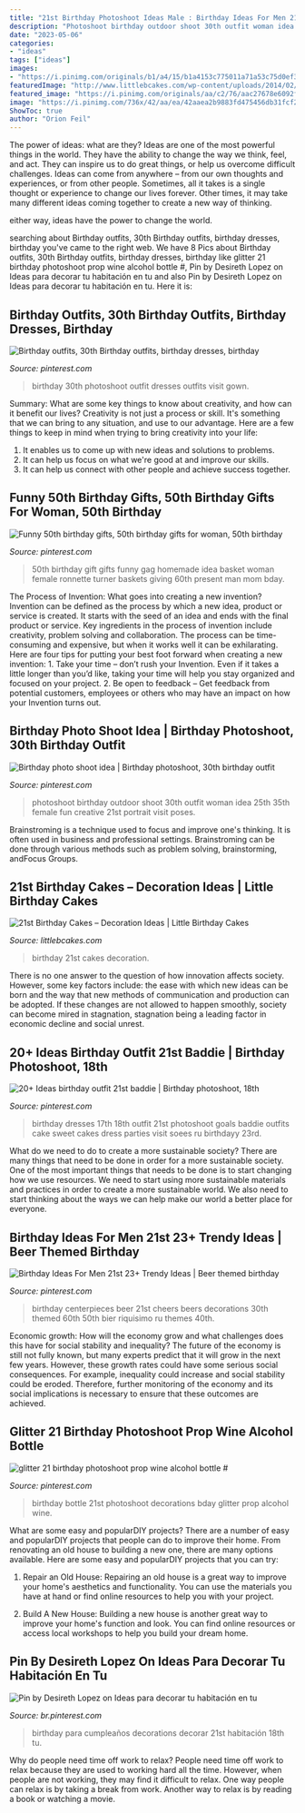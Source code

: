 ```yaml
---
title: "21st Birthday Photoshoot Ideas Male : Birthday Ideas For Men 21st 23+ Trendy Ideas"
description: "Photoshoot birthday outdoor shoot 30th outfit woman idea 25th 35th female fun creative 21st portrait visit poses"
date: "2023-05-06"
categories:
- "ideas"
tags: ["ideas"]
images:
- "https://i.pinimg.com/originals/b1/a4/15/b1a4153c775011a71a53c75d0ef30e06.jpg"
featuredImage: "http://www.littlebcakes.com/wp-content/uploads/2014/02/21st-Birthday-Cakes-Pictures.jpg"
featured_image: "https://i.pinimg.com/originals/aa/c2/76/aac27678e6092f2b054d0e2b5e822890.jpg"
image: "https://i.pinimg.com/736x/42/aa/ea/42aaea2b9883fd475456db31fcf2fbee.jpg"
ShowToc: true
author: "Orion Feil"
---
```



The power of ideas: what are they?
Ideas are one of the most powerful things in the world. They have the ability to change the way we think, feel, and act. They can inspire us to do great things, or help us overcome difficult challenges.
Ideas can come from anywhere – from our own thoughts and experiences, or from other people. Sometimes, all it takes is a single thought or experience to change our lives forever. Other times, it may take many different ideas coming together to create a new way of thinking.

 either way, ideas have the power to change the world.

	

		
searching about Birthday outfits, 30th Birthday outfits, birthday dresses, birthday you've came to the right web. We have 8 Pics about Birthday outfits, 30th Birthday outfits, birthday dresses, birthday like glitter 21 birthday photoshoot prop wine alcohol bottle #, Pin by Desireth Lopez on Ideas para decorar tu habitación en tu and also Pin by Desireth Lopez on Ideas para decorar tu habitación en tu. Here it is:
		
    
## Birthday Outfits, 30th Birthday Outfits, Birthday Dresses, Birthday

<img loading=lazy src="https://i.pinimg.com/736x/d1/ad/67/d1ad6739fbcb45e94d74715115a8210f.jpg" onerror="this.onerror=null;this.src='https://tse4.mm.bing.net/th?id=OIP.kHb2DszSn6byaaJsfY-QKgHaLV&amp;pid=15.1';" alt="Birthday outfits, 30th Birthday outfits, birthday dresses, birthday">

_Source: pinterest.com_

>birthday 30th photoshoot outfit dresses outfits visit gown. 

	

Summary: What are some key things to know about creativity, and how can it benefit our lives?
Creativity is not just a process or skill. It's something that we can bring to any situation, and use to our advantage. Here are a few things to keep in mind when trying to bring creativity into your life:
1. It enables us to come up with new ideas and solutions to problems.
2. It can help us focus on what we're good at and improve our skills.
3. It can help us connect with other people and achieve success together.

    
## Funny 50th Birthday Gifts, 50th Birthday Gifts For Woman, 50th Birthday

<img loading=lazy src="https://i.pinimg.com/736x/18/23/79/182379b356a94eb9b2521fda7ecaa22c---birthday-birthday-gifts.jpg" onerror="this.onerror=null;this.src='https://tse2.mm.bing.net/th?id=OIP.TMIPCgi6gv7m0Mx6-xcnVAHaJ3&amp;pid=15.1';" alt="Funny 50th birthday gifts, 50th birthday gifts for woman, 50th birthday">

_Source: pinterest.com_

>50th birthday gift gifts funny gag homemade idea basket woman female ronnette turner baskets giving 60th present man mom bday. 

	

The Process of Invention: What goes into creating a new invention?
Invention can be defined as the process by which a new idea, product or service is created. It starts with the seed of an idea and ends with the final product or service. Key ingredients in the process of invention include creativity, problem solving and collaboration. The process can be time-consuming and expensive, but when it works well it can be exhilarating. Here are four tips for putting your best foot forward when creating a new invention: 1. Take your time – don’t rush your Invention. Even if it takes a little longer than you’d like, taking your time will help you stay organized and focused on your project. 2. Be open to feedback – Get feedback from potential customers, employees or others who may have an impact on how your Invention turns out. 
    
## Birthday Photo Shoot Idea | Birthday Photoshoot, 30th Birthday Outfit

<img loading=lazy src="https://i.pinimg.com/736x/42/aa/ea/42aaea2b9883fd475456db31fcf2fbee.jpg" onerror="this.onerror=null;this.src='https://tse3.mm.bing.net/th?id=OIP.NyqB1XMUVPtDO_nfQxiD8gHaI1&amp;pid=15.1';" alt="Birthday photo shoot idea | Birthday photoshoot, 30th birthday outfit">

_Source: pinterest.com_

>photoshoot birthday outdoor shoot 30th outfit woman idea 25th 35th female fun creative 21st portrait visit poses. 

	

Brainstroming is a technique used to focus and improve one's thinking. It is often used in business and professional settings. Brainstroming can be done through various methods such as problem solving, brainstorming, andFocus Groups.

    
## 21st Birthday Cakes – Decoration Ideas | Little Birthday Cakes

<img loading=lazy src="http://www.littlebcakes.com/wp-content/uploads/2014/02/21st-Birthday-Cakes-Pictures.jpg" onerror="this.onerror=null;this.src='https://tse3.mm.bing.net/th?id=OIP.QhjvV14fj0eQX4M2JR6w4QHaFj&amp;pid=15.1';" alt="21st Birthday Cakes – Decoration Ideas | Little Birthday Cakes">

_Source: littlebcakes.com_

>birthday 21st cakes decoration. 

	

There is no one answer to the question of how innovation affects society. However, some key factors include: the ease with which new ideas can be born and the way that new methods of communication and production can be adopted. If these changes are not allowed to happen smoothly, society can become mired in stagnation, stagnation being a leading factor in economic decline and social unrest.

    
## 20+ Ideas Birthday Outfit 21st Baddie | Birthday Photoshoot, 18th

<img loading=lazy src="https://i.pinimg.com/736x/cc/3e/69/cc3e69eac880240fb3012123092d7fe2.jpg" onerror="this.onerror=null;this.src='https://tse1.mm.bing.net/th?id=OIP.7Znje3NPWK8mAFS4GjmKvQAAAA&amp;pid=15.1';" alt="20+ Ideas birthday outfit 21st baddie | Birthday photoshoot, 18th">

_Source: pinterest.com_

>birthday dresses 17th 18th outfit 21st photoshoot goals baddie outfits cake sweet cakes dress parties visit soees ru birthdayy 23rd. 

	

What do we need to do to create a more sustainable society?
There are many things that need to be done in order for a more sustainable society. One of the most important things that needs to be done is to start changing how we use resources. We need to start using more sustainable materials and practices in order to create a more sustainable world. We also need to start thinking about the ways we can help make our world a better place for everyone.

    
## Birthday Ideas For Men 21st 23+ Trendy Ideas | Beer Themed Birthday

<img loading=lazy src="https://i.pinimg.com/originals/86/a2/f1/86a2f135093412437adbc90c7f79cb5c.jpg" onerror="this.onerror=null;this.src='https://tse1.mm.bing.net/th?id=OIP.IS5LEyCYUOb7i8ipE7DVRAAAAA&amp;pid=15.1';" alt="Birthday Ideas For Men 21st 23+ Trendy Ideas | Beer themed birthday">

_Source: pinterest.com_

>birthday centerpieces beer 21st cheers beers decorations 30th themed 60th 50th bier riquisimo ru themes 40th. 

	

Economic growth: How will the economy grow and what challenges does this have for social stability and inequality?
The future of the economy is still not fully known, but many experts predict that it will grow in the next few years. However, these growth rates could have some serious social consequences. For example, inequality could increase and social stability could be eroded. Therefore, further monitoring of the economy and its social implications is necessary to ensure that these outcomes are achieved.

    
## Glitter 21 Birthday Photoshoot Prop Wine Alcohol Bottle #

<img loading=lazy src="https://i.pinimg.com/originals/aa/c2/76/aac27678e6092f2b054d0e2b5e822890.jpg" onerror="this.onerror=null;this.src='https://tse1.mm.bing.net/th?id=OIP.851t-ly5EW89ApThC2e_QAHaNK&amp;pid=15.1';" alt="glitter 21 birthday photoshoot prop wine alcohol bottle #">

_Source: pinterest.com_

>birthday bottle 21st photoshoot decorations bday glitter prop alcohol wine. 

	

What are some easy and popularDIY projects?
There are a number of easy and popularDIY projects that people can do to improve their home. From renovating an old house to building a new one, there are many options available. Here are some easy and popularDIY projects that you can try:
1. Repair an Old House: Repairing an old house is a great way to improve your home's aesthetics and functionality. You can use the materials you have at hand or find online resources to help you with your project.

2. Build A New House: Building a new house is another great way to improve your home's function and look. You can find online resources or access local workshops to help you build your dream home.

    
## Pin By Desireth Lopez On Ideas Para Decorar Tu Habitación En Tu

<img loading=lazy src="https://i.pinimg.com/originals/b1/a4/15/b1a4153c775011a71a53c75d0ef30e06.jpg" onerror="this.onerror=null;this.src='https://tse1.mm.bing.net/th?id=OIP.mC0ET9M7_WkFmuD5MBgIOgHaJ4&amp;pid=15.1';" alt="Pin by Desireth Lopez on Ideas para decorar tu habitación en tu">

_Source: br.pinterest.com_

>birthday para cumpleaños decorations decorar 21st habitación 18th tu. 

	

Why do people need time off work to relax?
People need time off work to relax because they are used to working hard all the time. However, when people are not working, they may find it difficult to relax. One way people can relax is by taking a break from work. Another way to relax is by reading a book or watching a movie.

